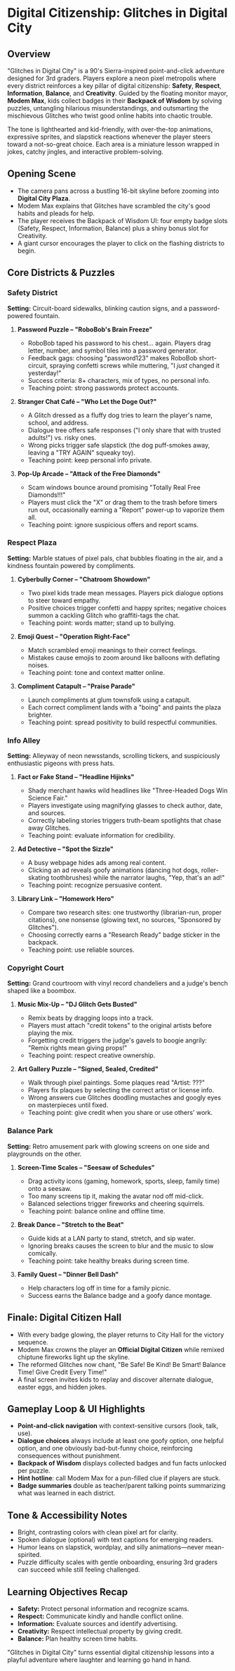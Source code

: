 # Digital Citizenship: Glitches in Digital City

## Overview
"Glitches in Digital City" is a 90's Sierra-inspired point-and-click adventure designed for 3rd graders. Players explore a neon pixel metropolis where every district reinforces a key pillar of digital citizenship: **Safety**, **Respect**, **Information**, **Balance**, and **Creativity**. Guided by the floating monitor mayor, **Modem Max**, kids collect badges in their **Backpack of Wisdom** by solving puzzles, untangling hilarious misunderstandings, and outsmarting the mischievous Glitches who twist good online habits into chaotic trouble.

The tone is lighthearted and kid-friendly, with over-the-top animations, expressive sprites, and slapstick reactions whenever the player steers toward a not-so-great choice. Each area is a miniature lesson wrapped in jokes, catchy jingles, and interactive problem-solving.

## Opening Scene
- The camera pans across a bustling 16-bit skyline before zooming into **Digital City Plaza**.
- Modem Max explains that Glitches have scrambled the city's good habits and pleads for help.
- The player receives the Backpack of Wisdom UI: four empty badge slots (Safety, Respect, Information, Balance) plus a shiny bonus slot for Creativity.
- A giant cursor encourages the player to click on the flashing districts to begin.

## Core Districts & Puzzles

### Safety District
**Setting:** Circuit-board sidewalks, blinking caution signs, and a password-powered fountain.

1. **Password Puzzle – "RoboBob's Brain Freeze"**  
   - RoboBob taped his password to his chest... again. Players drag letter, number, and symbol tiles into a password generator.  
   - Feedback gags: choosing "password123" makes RoboBob short-circuit, spraying confetti screws while muttering, "I *just* changed it yesterday!"  
   - Success criteria: 8+ characters, mix of types, no personal info.  
   - Teaching point: strong passwords protect accounts.

2. **Stranger Chat Café – "Who Let the Doge Out?"**  
   - A Glitch dressed as a fluffy dog tries to learn the player's name, school, and address.  
   - Dialogue tree offers safe responses ("I only share that with trusted adults!") vs. risky ones.  
   - Wrong picks trigger safe slapstick (the dog puff-smokes away, leaving a "TRY AGAIN" squeaky toy).  
   - Teaching point: keep personal info private.

3. **Pop-Up Arcade – "Attack of the Free Diamonds"**  
   - Scam windows bounce around promising "Totally Real Free Diamonds!!!"  
   - Players must click the "X" or drag them to the trash before timers run out, occasionally earning a "Report" power-up to vaporize them all.  
   - Teaching point: ignore suspicious offers and report scams.

### Respect Plaza
**Setting:** Marble statues of pixel pals, chat bubbles floating in the air, and a kindness fountain powered by compliments.

1. **Cyberbully Corner – "Chatroom Showdown"**  
   - Two pixel kids trade mean messages. Players pick dialogue options to steer toward empathy.  
   - Positive choices trigger confetti and happy sprites; negative choices summon a cackling Glitch who graffiti-tags the chat.  
   - Teaching point: words matter; stand up to bullying.

2. **Emoji Quest – "Operation Right-Face"**  
   - Match scrambled emoji meanings to their correct feelings.  
   - Mistakes cause emojis to zoom around like balloons with deflating noises.  
   - Teaching point: tone and context matter online.

3. **Compliment Catapult – "Praise Parade"**  
   - Launch compliments at glum townsfolk using a catapult.  
   - Each correct compliment lands with a "boing" and paints the plaza brighter.  
   - Teaching point: spread positivity to build respectful communities.

### Info Alley
**Setting:** Alleyway of neon newsstands, scrolling tickers, and suspiciously enthusiastic pigeons with press hats.

1. **Fact or Fake Stand – "Headline Hijinks"**  
   - Shady merchant hawks wild headlines like "Three-Headed Dogs Win Science Fair."  
   - Players investigate using magnifying glasses to check author, date, and sources.  
   - Correctly labeling stories triggers truth-beam spotlights that chase away Glitches.  
   - Teaching point: evaluate information for credibility.

2. **Ad Detective – "Spot the Sizzle"**  
   - A busy webpage hides ads among real content.  
   - Clicking an ad reveals goofy animations (dancing hot dogs, roller-skating toothbrushes) while the narrator laughs, "Yep, that's an ad!"  
   - Teaching point: recognize persuasive content.

3. **Library Link – "Homework Hero"**  
   - Compare two research sites: one trustworthy (librarian-run, proper citations), one nonsense (glowing text, no sources, "Sponsored by Glitches").  
   - Choosing correctly earns a "Research Ready" badge sticker in the backpack.  
   - Teaching point: use reliable sources.

### Copyright Court
**Setting:** Grand courtroom with vinyl record chandeliers and a judge's bench shaped like a boombox.

1. **Music Mix-Up – "DJ Glitch Gets Busted"**  
   - Remix beats by dragging loops into a track.  
   - Players must attach "credit tokens" to the original artists before playing the mix.  
   - Forgetting credit triggers the judge's gavels to boogie angrily: "Remix rights mean giving props!"  
   - Teaching point: respect creative ownership.

2. **Art Gallery Puzzle – "Signed, Sealed, Credited"**  
   - Walk through pixel paintings. Some plaques read "Artist: ???"  
   - Players fix plaques by selecting the correct artist or license info.  
   - Wrong answers cue Glitches doodling mustaches and googly eyes on masterpieces until fixed.  
   - Teaching point: give credit when you share or use others' work.

### Balance Park
**Setting:** Retro amusement park with glowing screens on one side and playgrounds on the other.

1. **Screen-Time Scales – "Seesaw of Schedules"**  
   - Drag activity icons (gaming, homework, sports, sleep, family time) onto a seesaw.  
   - Too many screens tip it, making the avatar nod off mid-click.  
   - Balanced selections trigger fireworks and cheering squirrels.  
   - Teaching point: balance online and offline time.

2. **Break Dance – "Stretch to the Beat"**  
   - Guide kids at a LAN party to stand, stretch, and sip water.  
   - Ignoring breaks causes the screen to blur and the music to slow comically.  
   - Teaching point: take healthy breaks during screen time.

3. **Family Quest – "Dinner Bell Dash"**  
   - Help characters log off in time for a family picnic.  
   - Success earns the Balance badge and a goofy dance montage.

## Finale: Digital Citizen Hall
- With every badge glowing, the player returns to City Hall for the victory sequence.  
- Modem Max crowns the player an **Official Digital Citizen** while remixed chiptune fireworks light up the skyline.  
- The reformed Glitches now chant, "Be Safe! Be Kind! Be Smart! Balance Time! Give Credit Every Time!"  
- A final screen invites kids to replay and discover alternate dialogue, easter eggs, and hidden jokes.

## Gameplay Loop & UI Highlights
- **Point-and-click navigation** with context-sensitive cursors (look, talk, use).  
- **Dialogue choices** always include at least one goofy option, one helpful option, and one obviously bad-but-funny choice, reinforcing consequences without punishment.  
- **Backpack of Wisdom** displays collected badges and fun facts unlocked per puzzle.  
- **Hint hotline**: call Modem Max for a pun-filled clue if players are stuck.  
- **Badge summaries** double as teacher/parent talking points summarizing what was learned in each district.

## Tone & Accessibility Notes
- Bright, contrasting colors with clean pixel art for clarity.  
- Spoken dialogue (optional) with text captions for emerging readers.  
- Humor leans on slapstick, wordplay, and silly animations—never mean-spirited.  
- Puzzle difficulty scales with gentle onboarding, ensuring 3rd graders can succeed while still feeling challenged.

## Learning Objectives Recap
- **Safety:** Protect personal information and recognize scams.  
- **Respect:** Communicate kindly and handle conflict online.  
- **Information:** Evaluate sources and identify advertising.  
- **Creativity:** Respect intellectual property by giving credit.  
- **Balance:** Plan healthy screen time habits.

"Glitches in Digital City" turns essential digital citizenship lessons into a playful adventure where laughter and learning go hand in hand.
